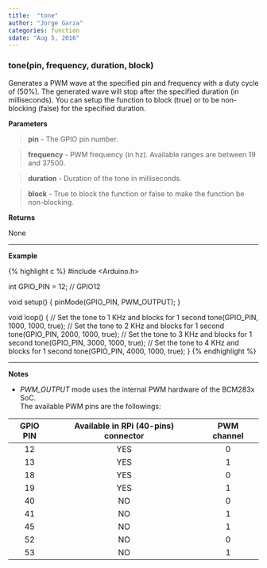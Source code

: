 ```yaml
---
title:  "tone"
author: "Jorge Garza"
categories: function
sdate: "Aug 5, 2016"
---
```


### tone(pin, frequency, duration, block)

Generates a PWM wave at the specified pin and frequency with a duty cycle of (50%). The generated wave will stop after the specified duration (in milliseconds). You can setup the function to block (true) or to be non-blocking (false) for the specified duration.  

**Parameters**

> **pin** - The GPIO pin number.

> **frequency** - PWM frequency (in hz). 
Available ranges are between 19 and 37500.

> **duration** - Duration of the tone in milliseconds.

> **block** - True to block the function or false to make the function be non-blocking.

**Returns**

None

____________________

**Example**

{% highlight c %}
#include <Arduino.h>

int GPIO_PIN = 12; // GPIO12

void setup() {
	pinMode(GPIO_PIN, PWM_OUTPUT);
}

void loop() {
	// Set the tone to 1 KHz and blocks for 1 second 
	tone(GPIO_PIN, 1000, 1000, true);
	// Set the tone to 2 KHz and blocks for 1 second 
	tone(GPIO_PIN, 2000, 1000, true);
	// Set the tone to 3 KHz and blocks for 1 second 
	tone(GPIO_PIN, 3000, 1000, true);
	// Set the tone to 4 KHz and blocks for 1 second 
	tone(GPIO_PIN, 4000, 1000, true);
}
{% endhighlight %}

____________________

**Notes**

- *PWM_OUTPUT* mode uses the internal PWM hardware of the BCM283x SoC.  
The available PWM pins are the followings:

| GPIO PIN | Available in RPi (40-pins) connector | PWM channel |
|:------:|:-----------:|:-----------:|
|   12   |      YES |   0 |
|   13   |      YES |   1 |
|   18   |      YES |   0 |
|   19   |      YES |   1 |
|   40   |      NO  |   0 |
|   41   |      NO  |   1 |
|   45   |      NO  |   1 |
|   52   |      NO  |   0 |
|   53   |      NO  |   1 |




